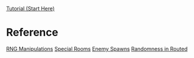 [Tutorial (Start Here)](TUTORIAL.md)

Reference
=========
[RNG Manipulations](reference/manips.md)
[Special Rooms](reference/special_rooms.md)
[Enemy Spawns](reference/enemy_spawns.md)
[Randomness in Routed](reference/randomness.md)
